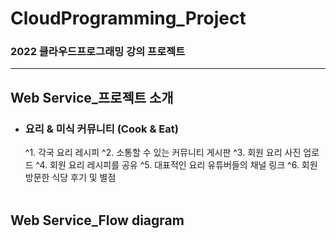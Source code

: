 # CloudProgramming_Project

### 2022 클라우드프로그래밍 강의 프로젝트

---

## Web Service_프로젝트 소개

* ### 요리 & 미식 커뮤니티 (Cook & Eat)    

  ^1. 각국 요리 레시피
  ^2. 소통할 수 있는 커뮤니티 게시판
  ^3. 회원 요리 사진 업로드
  ^4. 회원 요리 레시피를 공유
  ^5. 대표적인 요리 유튜버들의 채널 링크
  ^6. 회원 방문한 식당 후기 및 별점
  <br/>
  <br/>

## Web Service_Flow diagram

